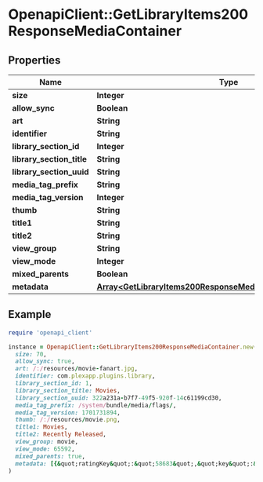 # OpenapiClient::GetLibraryItems200ResponseMediaContainer

## Properties

| Name | Type | Description | Notes |
| ---- | ---- | ----------- | ----- |
| **size** | **Integer** |  | [optional] |
| **allow_sync** | **Boolean** |  | [optional] |
| **art** | **String** |  | [optional] |
| **identifier** | **String** |  | [optional] |
| **library_section_id** | **Integer** |  | [optional] |
| **library_section_title** | **String** |  | [optional] |
| **library_section_uuid** | **String** |  | [optional] |
| **media_tag_prefix** | **String** |  | [optional] |
| **media_tag_version** | **Integer** |  | [optional] |
| **thumb** | **String** |  | [optional] |
| **title1** | **String** |  | [optional] |
| **title2** | **String** |  | [optional] |
| **view_group** | **String** |  | [optional] |
| **view_mode** | **Integer** |  | [optional] |
| **mixed_parents** | **Boolean** |  | [optional] |
| **metadata** | [**Array&lt;GetLibraryItems200ResponseMediaContainerMetadataInner&gt;**](GetLibraryItems200ResponseMediaContainerMetadataInner.md) |  | [optional] |

## Example

```ruby
require 'openapi_client'

instance = OpenapiClient::GetLibraryItems200ResponseMediaContainer.new(
  size: 70,
  allow_sync: true,
  art: /:/resources/movie-fanart.jpg,
  identifier: com.plexapp.plugins.library,
  library_section_id: 1,
  library_section_title: Movies,
  library_section_uuid: 322a231a-b7f7-49f5-920f-14c61199cd30,
  media_tag_prefix: /system/bundle/media/flags/,
  media_tag_version: 1701731894,
  thumb: /:/resources/movie.png,
  title1: Movies,
  title2: Recently Released,
  view_group: movie,
  view_mode: 65592,
  mixed_parents: true,
  metadata: [{&quot;ratingKey&quot;:&quot;58683&quot;,&quot;key&quot;:&quot;/library/metadata/58683&quot;,&quot;guid&quot;:&quot;plex://movie/5d7768ba96b655001fdc0408&quot;,&quot;studio&quot;:&quot;20th Century Studios&quot;,&quot;type&quot;:&quot;movie&quot;,&quot;title&quot;:&quot;Avatar: The Way of Water&quot;,&quot;contentRating&quot;:&quot;PG-13&quot;,&quot;summary&quot;:&quot;Jake Sully lives with his newfound family formed on the extrasolar moon Pandora. Once a familiar threat returns to finish what was previously started, Jake must work with Neytiri and the army of the Na&#39;vi race to protect their home.&quot;,&quot;rating&quot;:7.6,&quot;audienceRating&quot;:9.2,&quot;year&quot;:2022,&quot;tagline&quot;:&quot;Return to Pandora.&quot;,&quot;thumb&quot;:&quot;/library/metadata/58683/thumb/1703239236&quot;,&quot;art&quot;:&quot;/library/metadata/58683/art/1703239236&quot;,&quot;duration&quot;:11558112,&quot;originallyAvailableAt&quot;:&quot;2022-12-14T00:00:00.000Z&quot;,&quot;addedAt&quot;:1680457607,&quot;updatedAt&quot;:1703239236,&quot;audienceRatingImage&quot;:&quot;rottentomatoes://image.rating.upright&quot;,&quot;chapterSource&quot;:&quot;media&quot;,&quot;primaryExtraKey&quot;:&quot;/library/metadata/58684&quot;,&quot;ratingImage&quot;:&quot;rottentomatoes://image.rating.ripe&quot;,&quot;Media&quot;:[{&quot;id&quot;:119534,&quot;duration&quot;:11558112,&quot;bitrate&quot;:25025,&quot;width&quot;:3840,&quot;height&quot;:2072,&quot;aspectRatio&quot;:1.85,&quot;audioChannels&quot;:6,&quot;audioCodec&quot;:&quot;eac3&quot;,&quot;videoCodec&quot;:&quot;hevc&quot;,&quot;videoResolution&quot;:&quot;4k&quot;,&quot;container&quot;:&quot;mkv&quot;,&quot;videoFrameRate&quot;:&quot;24p&quot;,&quot;videoProfile&quot;:&quot;main 10&quot;,&quot;Part&quot;:[{&quot;id&quot;:119542,&quot;key&quot;:&quot;/library/parts/119542/1680457526/file.mkv&quot;,&quot;duration&quot;:11558112,&quot;file&quot;:&quot;/movies/Avatar The Way of Water (2022)/Avatar.The.Way.of.Water.2022.2160p.WEB-DL.DDP5.1.Atmos.DV.HDR10.HEVC-CMRG.mkv&quot;,&quot;size&quot;:36158371307,&quot;container&quot;:&quot;mkv&quot;,&quot;videoProfile&quot;:&quot;main 10&quot;}]}],&quot;Genre&quot;:[{&quot;tag&quot;:&quot;Action&quot;},{&quot;tag&quot;:&quot;Adventure&quot;}],&quot;Country&quot;:[{&quot;tag&quot;:&quot;United States of America&quot;}],&quot;Director&quot;:[{&quot;tag&quot;:&quot;James Cameron&quot;}],&quot;Writer&quot;:[{&quot;tag&quot;:&quot;Josh Friedman&quot;},{&quot;tag&quot;:&quot;James Cameron&quot;}],&quot;Role&quot;:[{&quot;tag&quot;:&quot;Sam Worthington&quot;},{&quot;tag&quot;:&quot;Zoe Saldaña&quot;},{&quot;tag&quot;:&quot;Sigourney Weaver&quot;}],&quot;titleSort&quot;:&quot;Whale&quot;,&quot;viewCount&quot;:1,&quot;lastViewedAt&quot;:1682752242,&quot;originalTitle&quot;:&quot;映画 ブラッククローバー 魔法帝の剣&quot;,&quot;viewOffset&quot;:5222500,&quot;skipCount&quot;:1,&quot;index&quot;:1,&quot;theme&quot;:&quot;/library/metadata/1/theme/1705636920&quot;,&quot;leafCount&quot;:14,&quot;viewedLeafCount&quot;:0,&quot;childCount&quot;:1,&quot;hasPremiumExtras&quot;:&quot;1&quot;,&quot;hasPremiumPrimaryExtra&quot;:&quot;1&quot;,&quot;parentRatingKey&quot;:&quot;66&quot;,&quot;parentGuid&quot;:&quot;plex://show/5d9c081b170e24001f2a7be4&quot;,&quot;parentStudio&quot;:&quot;UCP&quot;,&quot;parentKey&quot;:&quot;/library/metadata/66&quot;,&quot;parentTitle&quot;:&quot;Caprica&quot;,&quot;parentIndex&quot;:1,&quot;parentYear&quot;:2010,&quot;parentThumb&quot;:&quot;/library/metadata/66/thumb/1705716261&quot;,&quot;parentTheme&quot;:&quot;/library/metadata/66/theme/1705716261&quot;,&quot;grandparentRatingKey&quot;:&quot;66&quot;,&quot;grandparentGuid&quot;:&quot;plex://show/5d9c081b170e24001f2a7be4&quot;,&quot;grandparentKey&quot;:&quot;/library/metadata/66&quot;,&quot;grandparentTitle&quot;:&quot;Caprica&quot;,&quot;grandparentThumb&quot;:&quot;/library/metadata/66/thumb/1705716261&quot;,&quot;grandparentArt&quot;:&quot;/library/metadata/66/art/1705716261&quot;,&quot;grandparentTheme&quot;:&quot;/library/metadata/66/theme/1705716261&quot;}]
)
```

